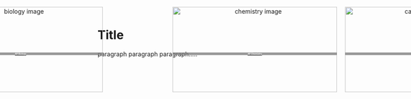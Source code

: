 <html>
     <head>
          <meta charset = "utf-8">
          <style>
               .courseLabel {
                    position: relative;
                    top: -100px;
                    font-size: 5;
                    background-color: rgba(128, 128, 128, 0.801);
                    color: white;
               }
               .coursePic {
                    position: relative;
                    width:100%;
                    margin: 0px 0px 0px 0px;
                    padding: 0px;
               }
               .bio_img_and_label {
                    position: absolute;
                    text-align: center;
                    width: 40%;
                    height: 200px;
                    top: 40px;
                    padding: 0px;
                    margin: 0px 0px 0px 0px;
                    left: -15%;
               }
               .chem_img_and_label {
                    position: absolute;
                    text-align: center;
                    width: 40%;
                    height: 200px;
                    top: 40px;
                    padding: 0px;
                    margin: 0px 0px 0px 0px;
                    left: 42%;
               }
               .calc_img_and_label {
                    position: absolute;
                    text-align: center;
                    width: 40%;
                    height: 200px;
                    top: 40px;
                    padding: 0px;
                    margin: 0px 0px 0px 0px;
                    left: 84%;
               }
          </style>
     </head>
     <body>
          <h1>Title</h1>
          <p>paragraph paragraph paragraph.....</p>
          <div id="biology" class="bio_img_and_label">
               <a target="-blank" href="biology.html">
                    <img src="https://user-images.githubusercontent.com/63515930/79056396-2afb4a80-7c24-11ea-9b60-e09ca904730d.jpg" alt="biology image" id="bioPic" class="coursePic"/>
                    <h2 class="courseLabel">AP Biology</h2>
               </a>
          </div>
          <div id="chemistry" class="chem_img_and_label">
               <a target="-blank" href="chemistry.html">
                    <img src="https://user-images.githubusercontent.com/63515930/79074404-2b462500-7cba-11ea-93bc-e48892f04e4f.png" alt="chemistry image" id="chemPic" class="coursePic"/>
                    <h2 class="courseLabel">AP Chemistry</h2>
               </a>
          </div>
          <div id="calculus" class="calc_img_and_label">
               <a target="-blank" href="calculusBC.html">
                    <img src="https://user-images.githubusercontent.com/63515930/79074622-76146c80-7cbb-11ea-8014-975b8cf10818.png" alt="calculus BC image" id="calcPic" class="coursePic"/>
                    <h2 class="courseLabel">AP Calculus BC</h2>
               </a>
          </div>
          <p><br><br><br><br><br><br><br><br><br><br><br><br><br><br><br><br><br><br><br><br><br><br><br><br><br><br><br><br></p>
     </body>
</html>
